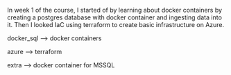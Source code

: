 In week 1 of the course, I started of by learning about docker containers by creating a postgres database with docker container and ingesting data into it. Then I looked IaC using terraform to create basic infrastructure on Azure.

docker_sql --> docker containers

azure --> terraform

extra --> docker container for MSSQL

